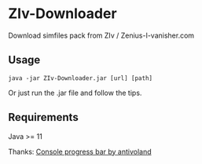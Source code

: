 # ZIv-Downloader

Download simfiles pack from ZIv / Zenius-I-vanisher.com

## Usage

```
java -jar ZIv-Downloader.jar [url] [path]
```

Or just run the .jar file and follow the tips.

## Requirements

Java >= 11

Thanks: [Console progress bar by antivoland](https://github.com/antivoland/console-progress-bar)